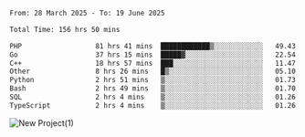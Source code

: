 
<!--START_SECTION:waka-->

```txt
From: 28 March 2025 - To: 19 June 2025

Total Time: 156 hrs 50 mins

PHP                  81 hrs 41 mins  ████████████▒░░░░░░░░░░░░   49.43 %
Go                   37 hrs 15 mins  █████▓░░░░░░░░░░░░░░░░░░░   22.54 %
C++                  18 hrs 57 mins  ███░░░░░░░░░░░░░░░░░░░░░░   11.47 %
Other                8 hrs 26 mins   █▒░░░░░░░░░░░░░░░░░░░░░░░   05.10 %
Python               2 hrs 51 mins   ▒░░░░░░░░░░░░░░░░░░░░░░░░   01.73 %
Bash                 2 hrs 49 mins   ▒░░░░░░░░░░░░░░░░░░░░░░░░   01.70 %
SQL                  2 hrs 4 mins    ▒░░░░░░░░░░░░░░░░░░░░░░░░   01.26 %
TypeScript           2 hrs 4 mins    ▒░░░░░░░░░░░░░░░░░░░░░░░░   01.26 %
```

<!--END_SECTION:waka-->

![New Project(1)](https://github.com/user-attachments/assets/ca397c4b-527a-4830-9802-b71a2622b058)

<!--
![91IYheGYbCL](https://github.com/user-attachments/assets/81d7ee5b-489d-41a0-a545-5872971bd286)
-->
